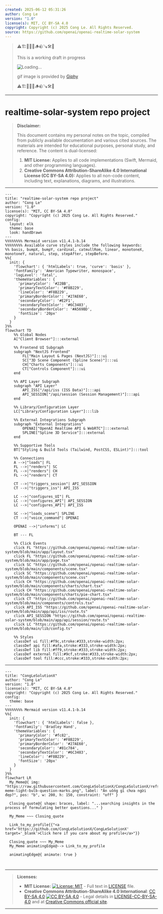 ```yaml
---
created: 2025-06-12 05:31:26
author: Cong Le
version: "1.0"
license(s): MIT, CC BY-SA 4.0
copyright: Copyright (c) 2025 Cong Le. All Rights Reserved.
source: https://github.com/openai/openai-realtime-solar-system
---
```



> ⚠️🏗️🚧🦺🧱🪵🪨🪚🛠️👷
> 
> This is a working draft in progress
> 
> ![Loading...](https://media1.giphy.com/media/v1.Y2lkPTc5MGI3NjExYm45aXBqbWF0MTc0eXBicXk4MGVnYTV6MTdlMGtqZDhudWoweG5hMiZlcD12MV9pbnRlcm5hbF9naWZfYnlfaWQmY3Q9Zw/h8sRbOtj55JACfGn8R/giphy.gif)
>
> gif image is provided by [Giphy](https://giphy.com)
> 
> ⚠️🏗️🚧🦺🧱🪵🪨🪚🛠️👷


----




# realtime-solar-system repo project
> **Disclaimer:**
>
> This document contains my personal notes on the topic,
> compiled from publicly available documentation and various cited sources.
> The materials are intended for educational purposes, personal study, and reference.
> The content is dual-licensed:
> 1. **MIT License:** Applies to all code implementations (Swift, Mermaid, and other programming languages).
> 2. **Creative Commons Attribution-ShareAlike 4.0 International License (CC BY-SA 4.0):** Applies to all non-code content, including text, explanations, diagrams, and illustrations.
---


```mermaid
---
title: "realtime-solar-system repo project"
author: "Cong Le"
version: "1.0"
license(s): "MIT, CC BY-SA 4.0"
copyright: "Copyright (c) 2025 Cong Le. All Rights Reserved."
config:
  layout: elk
  theme: base
  look: handDrawn
---
%%%%%%%% Mermaid version v11.4.1-b.14
%%%%%%%% Available curve styles include the following keywords:
%% basis, bumpX, bumpY, cardinal, catmullRom, linear, monotoneX, monotoneY, natural, step, stepAfter, stepBefore.
%%{
  init: {
    'flowchart': { 'htmlLabels': true, 'curve': 'basis' },
    'fontFamily': 'American Typewriter, monospace',
    'logLevel': 'fatal',
    'themeVariables': {
      'primaryColor': '#22BB',
      'primaryTextColor': '#F8B229',
      'lineColor': '#F8B229',
      'primaryBorderColor': '#27AE60',
      'secondaryColor': '#E2F1',
      'secondaryTextColor': '#6C3483',
      'secondaryBorderColor': '#A569BD',
      'fontSize': '20px'
    }
  }
}%%
flowchart TD
    %% Global Nodes
    A["Client Browser"]:::external

    %% Frontend UI Subgraph
    subgraph "NextJS Frontend"
        FL["Main Layout & Pages (NextJS)"]:::ui
        SC["3D Scene Component (Spline Scene)"]:::ui
        CH["Charts Components"]:::ui
        CT["Controls Component"]:::ui
    end

    %% API Layer Subgraph
    subgraph "API Layer"
        API_ISS["/api/iss (ISS Data)"]:::api
        API_SESSION["/api/session (Session Management)"]:::api
    end

    %% Library/Configuration Layer
    LC["Library/Configuration Layer"]:::lib

    %% External Integrations Subgraph
    subgraph "External Integrations"
        OPENAI["OpenAI Realtime API & WebRTC"]:::external
        SPLINE["Spline 3D Service"]:::external
    end

    %% Supportive Tools
    BT["Styling & Build Tools (Tailwind, PostCSS, ESLint)"]:::tool

    %% Connections
    A -->|"loads"| FL
    FL -->|"renders"| SC
    FL -->|"renders"| CH
    FL -->|"renders"| CT

    CT -->|"triggers_session"| API_SESSION
    CT -->|"triggers_iss"| API_ISS

    LC -->|"configures_UI"| FL
    LC -->|"configures_API"| API_SESSION
    LC -->|"configures_API"| API_ISS

    SC -->|"loads_scene"| SPLINE
    CT -->|"voice_command"| OPENAI

    OPENAI -->|"informs"| LC

    BT --- FL

    %% Click Events
    click FL "https://github.com/openai/openai-realtime-solar-system/blob/main/app/layout.tsx"
    click FL "https://github.com/openai/openai-realtime-solar-system/blob/main/app/page.tsx"
    click SC "https://github.com/openai/openai-realtime-solar-system/blob/main/components/scene.tsx"
    click SC "https://github.com/openai/openai-realtime-solar-system/blob/main/components/scene.css"
    click CH "https://github.com/openai/openai-realtime-solar-system/blob/main/components/charts/chart.tsx"
    click CH "https://github.com/openai/openai-realtime-solar-system/blob/main/components/charts/pie-chart.tsx"
    click CT "https://github.com/openai/openai-realtime-solar-system/blob/main/components/controls.tsx"
    click API_ISS "https://github.com/openai/openai-realtime-solar-system/blob/main/app/api/iss/route.ts"
    click API_SESSION "https://github.com/openai/openai-realtime-solar-system/blob/main/app/api/session/route.ts"
    click LC "https://github.com/openai/openai-realtime-solar-system/blob/main/lib/config.ts"

    %% Styles
    classDef ui fill:#f9c,stroke:#333,stroke-width:2px;
    classDef api fill:#afa,stroke:#333,stroke-width:2px;
    classDef lib fill:#ff9,stroke:#333,stroke-width:2px;
    classDef external fill:#9cf,stroke:#333,stroke-width:2px;
    classDef tool fill:#ccc,stroke:#333,stroke-width:2px;
```

----

<!-- 
```mermaid
%% Current Mermaid version
info
```  -->


```mermaid
---
title: "CongLeSolutionX"
author: "Cong Le"
version: "1.0"
license(s): "MIT, CC BY-SA 4.0"
copyright: "Copyright (c) 2025 Cong Le. All Rights Reserved."
config:
  theme: base
---
%%%%%%%% Mermaid version v11.4.1-b.14
%%{
  init: {
    'flowchart': { 'htmlLabels': false },
    'fontFamily': 'Bradley Hand',
    'themeVariables': {
      'primaryColor': '#fc82',
      'primaryTextColor': '#F8B229',
      'primaryBorderColor': '#27AE60',
      'secondaryColor': '#81c784',
      'secondaryTextColor': '#6C3483',
      'lineColor': '#F8B229',
      'fontSize': '20px'
    }
  }
}%%
flowchart LR
  My_Meme@{ img: "https://raw.githubusercontent.com/CongLeSolutionX/CongLeSolutionX/refs/heads/main/assets/images/My-meme-light-bulb-question-marks.png", label: "Ăn uống gì chưa ngừi đẹp?", pos: "b", w: 200, h: 150, constraint: "off" }

  Closing_quote@{ shape: braces, label: "...searching insights in the process of formulating better questions..." }
    
  My_Meme ~~~ Closing_quote
    
  Link_to_my_profile{{"<a href='https://github.com/CongLeSolutionX/CongLeSolutionX' target='_blank'>Click here if you care about my profile</a>"}}

  Closing_quote ~~~ My_Meme
  My_Meme animatingEdge@--> Link_to_my_profile
  
  animatingEdge@{ animate: true }



```

---
>**Licenses:**
>
>- **MIT License:**  [![License: MIT](https://img.shields.io/badge/License-MIT-yellow.svg)](LICENSE) - Full text in [LICENSE](LICENSE) file.
>- **Creative Commons Attribution-ShareAlike 4.0 International**: [CC BY-SA 4.0](https://creativecommons.org/licenses/by-sa/4.0/) [![CC BY-SA 4.0](https://licensebuttons.net/l/by-sa/4.0/88x31.png)](https://creativecommons.org/licenses/by-sa/4.0/) - Legal details in [LICENSE-CC-BY-SA-4.0](THE_PAST/LICENSE-CC-BY-SA-4.0) and at [Creative Commons official site](https://creativecommons.org/licenses/by-sa/4.0/).
>
---
